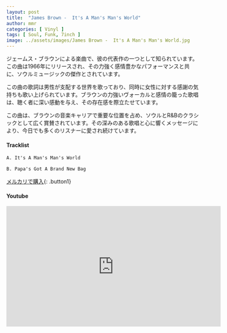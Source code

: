 ```yaml
---
layout: post
title:  "James Brown -  It's A Man's Man's World"
author: mmr
categories: [ Vinyl ]
tags: [ Soul, Funk, 7inch ]
image: ../assets/images/James Brown -  It's A Man's Man's World.jpg
---
```


ジェームス・ブラウンによる楽曲で、彼の代表作の一つとして知られています。この曲は1966年にリリースされ、その力強く感情豊かなパフォーマンスと共に、ソウルミュージックの傑作とされています。

この曲の歌詞は男性が支配する世界を歌っており、同時に女性に対する感謝の気持ちも歌い上げられています。ブラウンの力強いヴォーカルと感情の籠った歌唱は、聴く者に深い感動を与え、その存在感を際立たせています。

この曲は、ブラウンの音楽キャリアで重要な位置を占め、ソウルとR&Bのクラシックとして広く賞賛されています。その深みのある歌唱と心に響くメッセージにより、今日でも多くのリスナーに愛され続けています。

#### Tracklist
```md
A. It's A Man's Man's World

B. Papa's Got A Brand New Bag
```

[メルカリで購入](https://jp.mercari.com/item/m26166401596?afid=6142608987){: .button1}

#### Youtube
<iframe width="560" height="315" src="https://www.youtube.com/embed/H77fRz1rybs?si=wYDOE_p_OCxvdEdm" title="YouTube video player" frameborder="0" allow="accelerometer; autoplay; clipboard-write; encrypted-media; gyroscope; picture-in-picture; web-share" referrerpolicy="strict-origin-when-cross-origin" allowfullscreen></iframe>
